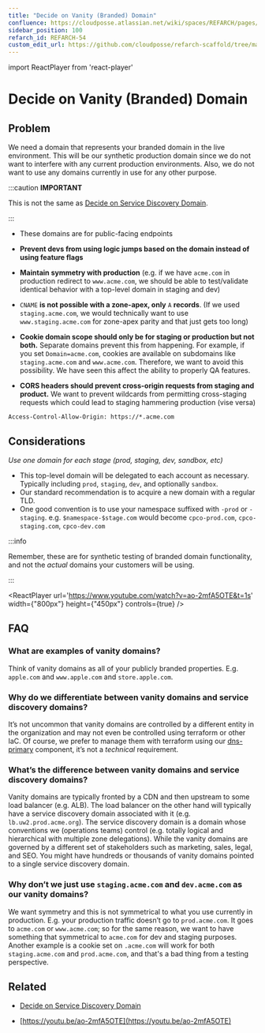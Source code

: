 ```yaml
---
title: "Decide on Vanity (Branded) Domain"
confluence: https://cloudposse.atlassian.net/wiki/spaces/REFARCH/pages/1176010913/REFARCH-54+-+Decide+on+Vanity+%28Branded%29+Domain
sidebar_position: 100
refarch_id: REFARCH-54
custom_edit_url: https://github.com/cloudposse/refarch-scaffold/tree/main/docs/docs/fundamentals/design-decisions/foundational-platform/decide-on-vanity-branded-domain.md
---
```


import ReactPlayer from 'react-player'

# Decide on Vanity (Branded) Domain

## Problem

We need a domain that represents your branded domain in the live environment. This will be our synthetic production
domain since we do not want to interfere with any current production environments. Also, we do not want to use any
domains currently in use for any other purpose.

:::caution **IMPORTANT**

This is not the same as
[Decide on Service Discovery Domain](/reference-architecture/fundamentals/design-decisions/cold-start/decide-on-service-discovery-domain).

:::

- These domains are for public-facing endpoints

- **Prevent devs from using logic jumps based on the domain instead of using feature flags**

- **Maintain symmetry with production** (e.g. if we have `acme.com` in production redirect to `www.acme.com`, we should
  be able to test/validate identical behavior with a top-level domain in staging and dev)

- `CNAME` **is not possible with a zone-apex, only** `A` **records**. (If we used `staging.acme.com`, we would
  technically want to use `www.staging.acme.com` for zone-apex parity and that just gets too long)

- **Cookie domain scope should only be for staging or production but not both.** Separate domains prevent this from
  happening. For example, if you set `Domain=acme.com`, cookies are available on subdomains like `staging.acme.com` and
  `www.acme.com`. Therefore, we want to avoid this possibility. We have seen this affect the ability to properly QA
  features.

- **CORS headers should prevent cross-origin requests from staging and product.** We want to prevent wildcards from
  permitting cross-staging requests which could lead to staging hammering production (vise versa)

```
Access-Control-Allow-Origin: https://*.acme.com
```

## Considerations

_Use one domain for each stage (prod, staging, dev, sandbox, etc)_

- This top-level domain will be delegated to each account as necessary. Typically including `prod`, `staging`, `dev`,
  and optionally `sandbox`.
- Our standard recommendation is to acquire a new domain with a regular TLD.
- One good convention is to use your namespace suffixed with `-prod` or `-staging`. e.g. `$namespace-$stage.com` would
  become `cpco-prod.com`, `cpco-staging.com`, `cpco-dev.com`

:::info

Remember, these are for synthetic testing of branded domain functionality, and not the _actual_ domains your customers
will be using.

:::

<ReactPlayer url='https://www.youtube.com/watch?v=ao-2mfA5OTE&t=1s' width={"800px"} height={"450px"} controls={true} />

## FAQ

### What are examples of vanity domains?

Think of vanity domains as all of your publicly branded properties. E.g. `apple.com` and `www.apple.com` and
`store.apple.com`.

### Why do we differentiate between vanity domains and service discovery domains?

It’s not uncommon that vanity domains are controlled by a different entity in the organization and may not even be
controlled using terraform or other IaC. Of course, we prefer to manage them with terraform using our
[dns-primary](/components/library/aws/dns-primary/) component, it’s not a _technical_ requirement.

### What’s the difference between vanity domains and service discovery domains?

Vanity domains are typically fronted by a CDN and then upstream to some load balancer (e.g. ALB). The load balancer on
the other hand will typically have a service discovery domain associated with it (e.g. `lb.uw2.prod.acme.org`). The
service discovery domain is a domain whose conventions we (operations teams) control (e.g. totally logical and
hierarchical with multiple zone delegations). While the vanity domains are governed by a different set of stakeholders
such as marketing, sales, legal, and SEO. You might have hundreds or thousands of vanity domains pointed to a single
service discovery domain.

### Why don’t we just use `staging.acme.com` and `dev.acme.com` as our vanity domains?

We want symmetry and this is not symmetrical to what you use currently in production. E.g. your production traffic
doesn’t go to `prod.acme.com`. It goes to `acme.com` or `www.acme.com`; so for the same reason, we want to have
something that symmetrical to `acme.com` for dev and staging purposes. Another example is a cookie set on `.acme.com`
will work for both `staging.acme.com` and `prod.acme.com`, and that's a bad thing from a testing perspective.

## Related

- [Decide on Service Discovery Domain](/reference-architecture/fundamentals/design-decisions/cold-start/decide-on-service-discovery-domain)

- [https://youtu.be/ao-2mfA5OTE](https://youtu.be/ao-2mfA5OTE)
